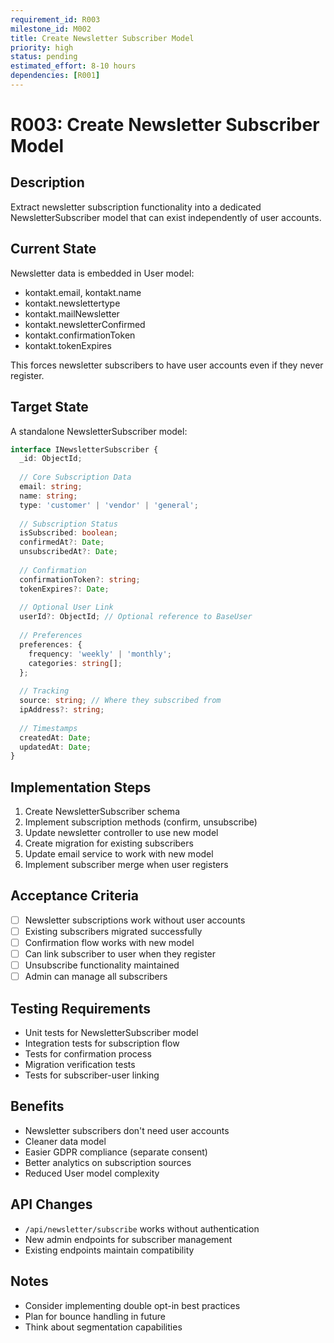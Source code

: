 ```yaml
---
requirement_id: R003
milestone_id: M002
title: Create Newsletter Subscriber Model
priority: high
status: pending
estimated_effort: 8-10 hours
dependencies: [R001]
---
```


# R003: Create Newsletter Subscriber Model

## Description
Extract newsletter subscription functionality into a dedicated NewsletterSubscriber model that can exist independently of user accounts.

## Current State
Newsletter data is embedded in User model:
- kontakt.email, kontakt.name
- kontakt.newslettertype
- kontakt.mailNewsletter
- kontakt.newsletterConfirmed
- kontakt.confirmationToken
- kontakt.tokenExpires

This forces newsletter subscribers to have user accounts even if they never register.

## Target State
A standalone NewsletterSubscriber model:
```typescript
interface INewsletterSubscriber {
  _id: ObjectId;
  
  // Core Subscription Data
  email: string;
  name: string;
  type: 'customer' | 'vendor' | 'general';
  
  // Subscription Status
  isSubscribed: boolean;
  confirmedAt?: Date;
  unsubscribedAt?: Date;
  
  // Confirmation
  confirmationToken?: string;
  tokenExpires?: Date;
  
  // Optional User Link
  userId?: ObjectId; // Optional reference to BaseUser
  
  // Preferences
  preferences: {
    frequency: 'weekly' | 'monthly';
    categories: string[];
  };
  
  // Tracking
  source: string; // Where they subscribed from
  ipAddress?: string;
  
  // Timestamps
  createdAt: Date;
  updatedAt: Date;
}
```

## Implementation Steps
1. Create NewsletterSubscriber schema
2. Implement subscription methods (confirm, unsubscribe)
3. Update newsletter controller to use new model
4. Create migration for existing subscribers
5. Update email service to work with new model
6. Implement subscriber merge when user registers

## Acceptance Criteria
- [ ] Newsletter subscriptions work without user accounts
- [ ] Existing subscribers migrated successfully
- [ ] Confirmation flow works with new model
- [ ] Can link subscriber to user when they register
- [ ] Unsubscribe functionality maintained
- [ ] Admin can manage all subscribers

## Testing Requirements
- Unit tests for NewsletterSubscriber model
- Integration tests for subscription flow
- Tests for confirmation process
- Migration verification tests
- Tests for subscriber-user linking

## Benefits
- Newsletter subscribers don't need user accounts
- Cleaner data model
- Easier GDPR compliance (separate consent)
- Better analytics on subscription sources
- Reduced User model complexity

## API Changes
- `/api/newsletter/subscribe` works without authentication
- New admin endpoints for subscriber management
- Existing endpoints maintain compatibility

## Notes
- Consider implementing double opt-in best practices
- Plan for bounce handling in future
- Think about segmentation capabilities